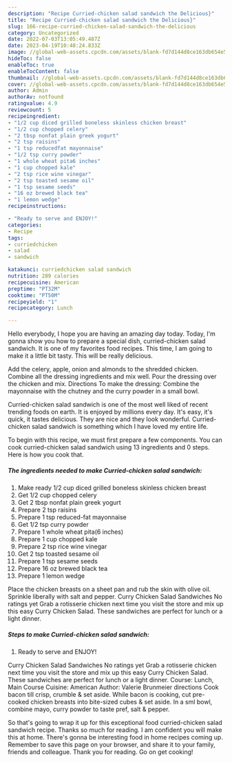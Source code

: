 ```yaml
---
description: "Recipe Curried-chicken salad sandwich the Delicious}"
title: "Recipe Curried-chicken salad sandwich the Delicious}"
slug: 166-recipe-curried-chicken-salad-sandwich-the-delicious
category: Uncategorized
date: 2022-07-03T13:05:49.487Z
date: 2023-04-19T10:48:24.833Z
image: //global-web-assets.cpcdn.com/assets/blank-fd7d144d8ce163db654e5a02c40b08a2775adb7897d16e4062681dc7e1b2800f.png
hideToc: false
enableToc: true
enableTocContent: false
thumbnail: //global-web-assets.cpcdn.com/assets/blank-fd7d144d8ce163db654e5a02c40b08a2775adb7897d16e4062681dc7e1b2800f.png
cover: //global-web-assets.cpcdn.com/assets/blank-fd7d144d8ce163db654e5a02c40b08a2775adb7897d16e4062681dc7e1b2800f.png
author: Admin
authorAv: notfound
ratingvalue: 4.9
reviewcount: 5
recipeingredient:
- "1/2 cup diced grilled boneless skinless chicken breast"
- "1/2 cup chopped celery"
- "2 tbsp nonfat plain greek yogurt"
- "2 tsp raisins"
- "1 tsp reducedfat mayonnaise"
- "1/2 tsp curry powder"
- "1 whole wheat pita6 inches"
- "1 cup chopped kale"
- "2 tsp rice wine vinegar"
- "2 tsp toasted sesame oil"
- "1 tsp sesame seeds"
- "16 oz brewed black tea"
- "1 lemon wedge"
recipeinstructions:

- "Ready to serve and ENJOY!"
categories:
- Recipe
tags:
- curriedchicken
- salad
- sandwich

katakunci: curriedchicken salad sandwich 
nutrition: 289 calories
recipecuisine: American
preptime: "PT32M"
cooktime: "PT50M"
recipeyield: "1"
recipecategory: Lunch

---
```



Hello everybody, I hope you are having an amazing day today. Today, I'm gonna show you how to prepare a special dish, curried-chicken salad sandwich. It is one of my favorites food recipes. This time, I am going to make it a little bit tasty. This will be really delicious.

Add the celery, apple, onion and almonds to the shredded chicken. Combine all the dressing ingredients and mix well. Pour the dressing over the chicken and mix. Directions To make the dressing: Combine the mayonnaise with the chutney and the curry powder in a small bowl.

Curried-chicken salad sandwich is one of the most well liked of recent trending foods on earth. It is enjoyed by millions every day. It's easy, it's quick, it tastes delicious. They are nice and they look wonderful. Curried-chicken salad sandwich is something which I have loved my entire life.


To begin with this recipe, we must first prepare a few components. You can cook curried-chicken salad sandwich using 13 ingredients and 0 steps. Here is how you cook that.

<!--inarticleads1-->

##### The ingredients needed to make Curried-chicken salad sandwich:

1. Make ready 1/2 cup diced grilled boneless skinless chicken breast
1. Get 1/2 cup chopped celery
1. Get 2 tbsp nonfat plain greek yogurt
1. Prepare 2 tsp raisins
1. Prepare 1 tsp reduced-fat mayonnaise
1. Get 1/2 tsp curry powder
1. Prepare 1 whole wheat pita(6 inches)
1. Prepare 1 cup chopped kale
1. Prepare 2 tsp rice wine vinegar
1. Get 2 tsp toasted sesame oil
1. Prepare 1 tsp sesame seeds
1. Prepare 16 oz brewed black tea
1. Prepare 1 lemon wedge


Place the chicken breasts on a sheet pan and rub the skin with olive oil. Sprinkle liberally with salt and pepper. Curry Chicken Salad Sandwiches No ratings yet Grab a rotisserie chicken next time you visit the store and mix up this easy Curry Chicken Salad. These sandwiches are perfect for lunch or a light dinner. 

<!--inarticleads2-->

##### Steps to make Curried-chicken salad sandwich:


1. Ready to serve and ENJOY!

Curry Chicken Salad Sandwiches No ratings yet Grab a rotisserie chicken next time you visit the store and mix up this easy Curry Chicken Salad. These sandwiches are perfect for lunch or a light dinner. Course: Lunch, Main Course Cuisine: American Author: Valerie Brunmeier directions Cook bacon till crisp, crumble &amp; set aside. While bacon is cooking, cut pre-cooked chicken breasts into bite-sized cubes &amp; set aside. In a sml bowl, combine mayo, curry powder to taste pref, salt &amp; pepper. 

So that's going to wrap it up for this exceptional food curried-chicken salad sandwich recipe. Thanks so much for reading. I am confident you will make this at home. There's gonna be interesting food in home recipes coming up. Remember to save this page on your browser, and share it to your family, friends and colleague. Thank you for reading. Go on get cooking!
